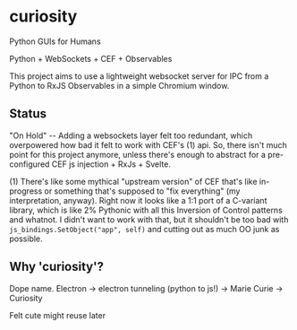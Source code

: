 # curiosity
Python GUIs for Humans

Python + WebSockets + CEF + Observables

This project aims to use a lightweight websocket server for IPC from a Python to RxJS Observables in a simple Chromium window.

## Status
"On Hold" -- Adding a websockets layer felt too redundant, which overpowered how bad it felt to work with CEF's (1) api. So, there isn't much point for this project anymore, unless there's enough to abstract for a pre-configured CEF js injection + RxJs + Svelte.

(1) There's like some mythical "upstream version" of CEF that's like in-progress or something that's supposed to "fix everything" (my interpretation, anyway). Right now it looks like a 1:1 port of a C-variant library, which is like 2% Pythonic with all this Inversion of Control patterns and whatnot. I didn't want to work with that, but it shouldn't be too bad with `js_bindings.SetObject("app", self)` and cutting out as much OO junk as possible.

## Why 'curiosity'?

Dope name. Electron -> electron tunneling (python to js!) -> Marie Curie -> Curiosity

Felt cute might reuse later
